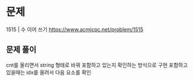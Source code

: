 # 문제

1515 | 수 이어 쓰기
https://www.acmicpc.net/problem/1515

## 문제 풀이

cnt를 올리면서 string 형태로 바꿔 포함하고 있는지 확인하는 방식으로 구현
포함하고 있을때는 idx를 올려서 다음 요소를 확인
